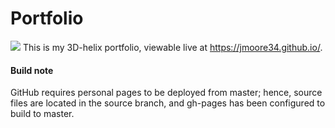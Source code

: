 # Portfolio
![](https://img.shields.io/github/stars/jmoore34/jmoore34.github.io)
This is my 3D-helix portfolio, viewable live at https://jmoore34.github.io/.

#### Build note

GitHub requires personal pages to be deployed from master; hence, source files are located in the source branch, and gh-pages has been configured to build to master.
